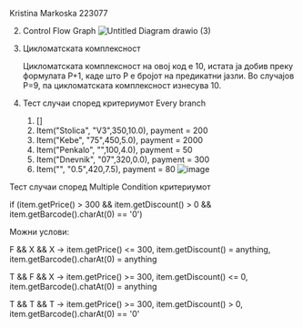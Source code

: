 Kristina Markoska 223077


2. Control Flow Graph
![Untitled Diagram drawio (3)](https://github.com/kristinamarkoska/SI_2024_lab2_223077/assets/165588196/7bb5d8e7-26df-4d1b-a75a-dd27bc66c169)




3. Цикломатската комплексност

   
   Цикломатската комплексност на овој код е 10, истата ја добив преку формулата P+1, каде што P е бројот на предикатни јазли. Во случајoв P=9, па цикломатската комплексност изнесува 10.

4. Тест случаи според критериумот Every branch
   
    1.  []
    2. Item("Stolica", "V3",350,10.0), payment = 200
    3. Item("Kebe", "75",450,5.0), payment = 2000
    4. Item("Penkalo", "",100,4.0), payment = 50
    5. Item("Dnevnik", "07",320,0.0), payment = 300
    6. Item("", "0.5",420,7.5), payment = 80
 ![image](https://github.com/kristinamarkoska/SI_2024_lab2_223077/assets/165588196/b20845f4-465d-4761-948c-9b0ff0d6029c)

Тест случаи според Multiple Condition критериумот

if (item.getPrice() > 300 && item.getDiscount() > 0 && item.getBarcode().charAt(0) == '0')

Можни услови:

F && X && X -> item.getPrice() <= 300, item.getDiscount() = anything, item.getBarcode().charAt(0) = anything

T && F && X -> item.getPrice() >= 300, item.getDiscount() <= 0, item.getBarcode().chatAt(0) = anything

T && T && T -> item.getPrice() >= 300, item.getDiscount() > 0, item.getBarcode().charAt(0) == '0'

